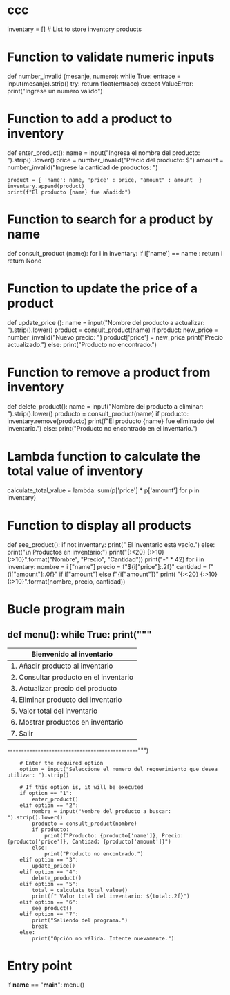 # ccc
inventary = [] # List to store inventory products

# Function to validate numeric inputs
def number_invalid (mesanje, numero):
    while True:
        entrace = input(mesanje).strip()
        try:
            return float(entrace)
        except ValueError:
            print("Ingrese un numero valido")



# Function to add a product to inventory
def enter_product():
    name = input("Ingresa el nombre del producto: ").strip() .lower()
    price = number_invalid("Precio del producto: $")
    amount = number_invalid("Ingrese la cantidad de productos: ")


    product = { 'name': name, 'price' : price, "amount" : amount  }
    inventary.append(product)
    print(f"El producto {name} fue añadido")    

# Function to search for a product by name
def consult_product (name):
    for i in inventary:
                if i['name'] == name :
                    return i
    return None

# Function to update the price of a product
def update_price ():
    name = input("Nombre del producto a actualizar: ").strip().lower()
    product = consult_product(name)
    if product:
        new_price = number_invalid("Nuevo precio: ")
        product['price'] = new_price
        print("Precio actualizado.")
    else:
        print("Producto no encontrado.")

# Function to remove a product from inventory
def delete_product():
    name = input("Nombre del producto a eliminar: ").strip().lower()
    producto = consult_product(name)
    if producto:
        inventary.remove(producto)
        print(f"El producto {name} fue eliminado del inventario.")
    else:
        print("Producto no encontrado en el inventario.")


# Lambda function to calculate the total value of inventory
calculate_total_value = lambda: sum(p['price'] * p['amount'] for p in inventary)

# Function to display all products
def see_product():
    if not inventary:
        print(" El inventario está vacío.")
    else:
        print("\n Productos en inventario:")
        print("{:<20} {:>10} {:>10}".format("Nombre", "Precio", "Cantidad"))
        print("-" * 42)
        for i in inventary:
            nombre = i  ["name"]
            precio = f"${i["price"]:.2f}"
            cantidad = f"{i["amount"]:.0f}" if i["amount"] else f"{i["amount"]}"
            print( "{:<20} {:>10} {:>10}".format(nombre, precio, cantidad))
        
# Bucle program main
def menu():
    while True:
        print("""
-----------------------------------------------
|          Bienvenido al inventario           |
|---------------------------------------------|
|      1. Añadir producto al inventario       |
|      2. Consultar producto en el inventario |
|      3. Actualizar precio del producto      |
|      4. Eliminar producto del inventario    |
|      5. Valor total del inventario          |           
|      6. Mostrar productos en inventario     |     
|      7. Salir                               |
-----------------------------------------------""")
        
        # Enter the required option
        option = input("Seleccione el numero del requerimiento que desea utilizar: ").strip()
        
        # If this option is, it will be executed
        if option == "1":
            enter_product()
        elif option == "2":
            nombre = input("Nombre del producto a buscar: ").strip().lower()
            producto = consult_product(nombre)
            if producto:
                print(f"Producto: {producto['name']}, Precio: {producto['price']}, Cantidad: {producto['amount']}")
            else:
                print("Producto no encontrado.")
        elif option == "3":
            update_price()
        elif option == "4":
            delete_product()
        elif option == "5":
            total = calculate_total_value()
            print(f" Valor total del inventario: ${total:.2f}")
        elif option == "6":
            see_product()
        elif option == "7":
            print("Saliendo del programa.")
            break
        else:
            print("Opción no válida. Intente nuevamente.")
        
# Entry point
if __name__ == "__main__":
    menu()










